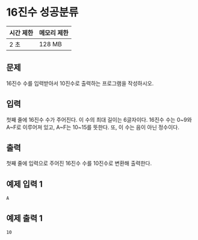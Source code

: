 # 16진수 성공분류

 

| 시간 제한 | 메모리 제한 |
| :-------- | :---------- |
| 2 초      | 128 MB      |



## 문제

16진수 수를 입력받아서 10진수로 출력하는 프로그램을 작성하시오.



## 입력

첫째 줄에 16진수 수가 주어진다. 이 수의 최대 길이는 6글자이다. 16진수 수는 0~9와 A~F로 이루어져 있고, A~F는 10~15를 뜻한다. 또, 이 수는 음이 아닌 정수이다.



## 출력

첫째 줄에 입력으로 주어진 16진수 수를 10진수로 변환해 출력한다.



## 예제 입력 1

```
A
```



## 예제 출력 1

```
10
```